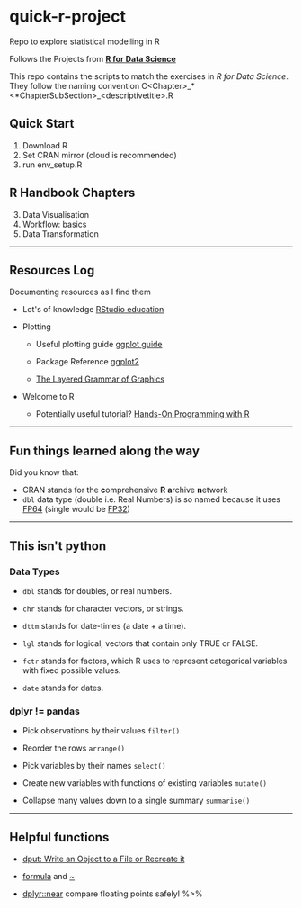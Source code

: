 # quick-r-project

Repo to explore statistical modelling in R

Follows the Projects from [**R for Data Science**](https://r4ds.had.co.nz)

This repo contains the scripts to match the exercises in *R for Data Science*. They follow the naming convention C\<Chapter\>\_*\<*ChapterSubSection\>\_\<descriptivetitle\>.R

## Quick Start

1.  Download R
2.  Set CRAN mirror (cloud is recommended)
3.  run env_setup.R

## R Handbook Chapters

3.  Data Visualisation
4.  Workflow: basics
5.  Data Transformation

------------------------------------------------------------------------

## Resources Log

Documenting resources as I find them

-   Lot's of knowledge [RStudio education](https://education.rstudio.com/learn/beginner/)

-   Plotting

    -   Useful plotting guide [ggplot guide](https://ggplot2-book.org/getting-started)

    -   Package Reference [ggplot2](https://ggplot2.tidyverse.org/reference/index.html)

    -   [The Layered Grammar of Graphics](http://vita.had.co.nz/papers/layered-grammar.pdf)

-   Welcome to R

    -   Potentially useful tutorial? [Hands-On Programming with R](https://rstudio-education.github.io/hopr/index.html)

------------------------------------------------------------------------

## Fun things learned along the way

Did you know that:

-   CRAN stands for the **c**omprehensive **R** **a**rchive **n**etwork
-   `dbl` data type (double i.e. Real Numbers) is so named because it uses [FP64](https://en.wikipedia.org/wiki/Double-precision_floating-point_format) (single would be [FP32](https://en.wikipedia.org/wiki/Single-precision_floating-point_format))

------------------------------------------------------------------------

## This isn't python

### Data Types

-   `dbl` stands for doubles, or real numbers.

-   `chr` stands for character vectors, or strings.

-   `dttm` stands for date-times (a date + a time).

-   `lgl` stands for logical, vectors that contain only TRUE or FALSE.

-   `fctr` stands for factors, which R uses to represent categorical variables with fixed possible values.

-   `date` stands for dates.

### dplyr != pandas

-   Pick observations by their values `filter()`

-   Reorder the rows `arrange()`

-   Pick variables by their names `select()`

-   Create new variables with functions of existing variables `mutate()`

-   Collapse many values down to a single summary `summarise()`

------------------------------------------------------------------------

## Helpful functions

-   [dput: Write an Object to a File or Recreate it](https://rdrr.io/r/base/dput.html)

-   [formula](http://127.0.0.1:25663/help/library/base/help/formula) and [\~](http://127.0.0.1:25663/help/library/stats/help/~)

- [dplyr::near](https://dplyr.tidyverse.org/reference/near.html) compare floating points safely! %>% 
